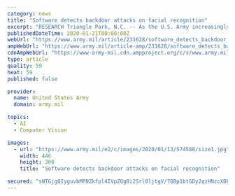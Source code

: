 ```yaml
---
category: news
title: "Software detects backdoor attacks on facial recognition"
excerpt: "RESEARCH Triangle Park, N.C. -- As the U.S. Army increasingly uses facial and object recognition to train artificial intelligent systems to identify threats, the need to protect its systems from ..."
publishedDateTime: 2020-01-21T00:00:00Z
webUrl: "https://www.army.mil/article/231628/software_detects_backdoor_attacks_on_facial_recognition"
ampWebUrl: "https://www.army.mil/article-amp/231628/software_detects_backdoor_attacks_on_facial_recognition"
cdnAmpWebUrl: "https://www-army-mil.cdn.ampproject.org/c/s/www.army.mil/article-amp/231628/software_detects_backdoor_attacks_on_facial_recognition"
type: article
quality: 59
heat: 59
published: false

provider:
  name: United States Army
  domain: army.mil

topics:
  - AI
  - Computer Vision

images:
  - url: "https://www.army.mil/e2/c/images/2020/01/13/574588/size1.jpg"
    width: 446
    height: 300
    title: "Software detects backdoor attacks on facial recognition"

secured: "sNTGjgQIyguvbMPNZkfpl4IVpZQgBi2Srl0ljtgV/7QBp1btGDy2qzHNzcXDPkiHGZwao1Y68n4vN6DBQn/la2tjsYZvBP72J/Ar7BiJFDPoyjRsL7AM2v/OQJ5BztVpuju6py4Zd8RBo+7D+mg3MyrSHtryrl2YAwdexfIN+v/ccTUH5BdWsEAXd33pKESIFOjOb/vNytQX2RIC2WA0JxpgT0R3OgvTOSSe4VLW+MNx750rx+7SG4dAFCHf+T+qXIQE5cQH3kZRE+fbnXZJ+JNXu9aMm9zevpelZQTtpVt8COFmY88NLPtBNB5Y4bqU;iA1eCGWk0V4X+SinJdxQ7Q=="
---
```


